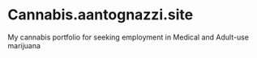 # Cannabis.aantognazzi.site
My cannabis portfolio for seeking employment in Medical and Adult-use marijuana
